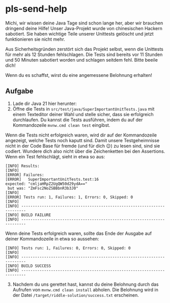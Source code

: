 # pls-send-help

Michi, wir wissen deine Java Tage sind schon lange her, aber wir brauchen dringend deine Hilfe! Unser Java-Projekt wurde von chinesischen Hackern sabotiert. Sie haben wichtige Teile unserer Unittests gelöscht und jetzt funktionieren sie nicht mehr.

Aus Sicherheitsgründen zerstört sich das Projekt selbst, wenn die Unittests für mehr als 12 Stunden fehlschlagen. Die Tests sind bereits vor 11 Stunden und 50 Minuten sabotiert worden und schlagen seitdem fehl. Bitte beeile dich!

Wenn du es schaffst, wirst du eine angemessene Belohnung erhalten!

## Aufgabe
1. Lade dir Java 21 hier herunter:
2. Öffne die Tests in `src/test/java/SuperImportantUnitTests.java` mit einem Texteditor deiner Wahl und stelle sicher, dass sie erfolgreich durchlaufen.
Du kannst die Tests ausführen, indem du auf der Kommandozeile `mvnw.cmd clean test` eingibst.

Wenn die Tests nicht erfolgreich waren, wird dir auf der Kommandozeile angezeigt, welche Tests noch kaputt sind. Damit unsere Testgeheimnisse nicht in der Code Base für fremde (und für dich :wink:) zu lesen sind, sind sie codiert. Wundere dich also nicht über die Zeichenketten bei den Assertions. Wenn ein Test fehlschlägt, sieht in etwa so aus:
```shell
[INFO] Results:
[INFO] 
[ERROR] Failures: 
[ERROR]   SuperImportantUnitTests.test:16 
expected: "cmljaHRpZ2UgQW50d29ydA=="
 but was: "ZmFsc2NoZSBBbnR3b3J0"
[INFO] 
[ERROR] Tests run: 1, Failures: 1, Errors: 0, Skipped: 0
[INFO] 
[INFO] ------------------------------------------------------------------------
[INFO] BUILD FAILURE
[INFO] ------------------------------------------------------------------------
```

Wenn deine Tests erfolgreich waren, sollte das Ende der Ausgabe auf deiner Kommandozeile in etwa so aussehen:
```shell
[INFO] Tests run: 1, Failures: 0, Errors: 0, Skipped: 0
[INFO] 
[INFO] ------------------------------------------------------------------------
[INFO] BUILD SUCCESS
[INFO] ------------------------------------------------------------------------
```
3. Nachdem du uns gerettet hast, kannst du deine Belohnung durch das Aufrufen von `mvnw.cmd clean install` abholen. Die Belohnung wird in der Datei `/target/riddle-solution/success.txt` erscheinen.